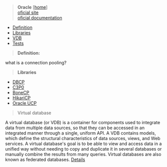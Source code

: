> **Oracle**  [[home](../../../../home.html)] <br/>
[oficial site](http://www.oracle.com/index.html)<br/>
[oficial documentation](http://www.oracle.com/technetwork/indexes/documentation/index.html)
 

- [Definition](#definition)
- [Libraries](#libraries)
- [VDB](#vdb)
- [Tests](#tests)


<a name="definition"></a>
> **Definition:** <br/>

 what is a connection pooling?


<a name="libraries"></a>
> **Libraries**

 - [DBCP](#dbcp)
 - [C3P0](#c3p0)
 - [BoneCP](#bonecp)
 - [HikariCP](#hikaricp)
 - [Oracle UCP](#oracleucp)

<a name="vdb"></a>
> Virtual database<br/>

A virtual database (or VDB) is a container for components used to integrate data from multiple data sources, so that they can be accessed in an integrated manner through a single, uniform API. A VDB contains models, which define the structural characteristics of data sources, views, and Web services.
 A virtual database's goal is to be able to view and access data in a unified way without needing to copy and duplicate it in several databases or manually combine the results from many queries.
Virtual databases are also known as federated databases.
[Details](http://teiid.jboss.org/basics/virtualdatabases/)